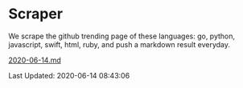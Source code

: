 # Scraper

We scrape the github trending page of these languages: go, python, javascript, swift, html, ruby, and push a markdown result everyday.

[2020-06-14.md](https://github.com/henson/Scraper/blob/master/2020-06-14.md)

Last Updated: 2020-06-14 08:43:06